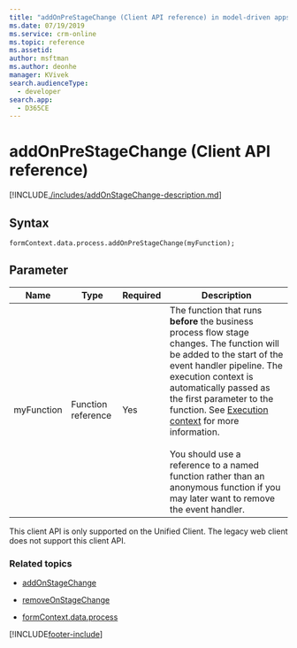 ```yaml
---
title: "addOnPreStageChange (Client API reference) in model-driven apps in Power Apps| MicrosoftDocs"
ms.date: 07/19/2019
ms.service: crm-online
ms.topic: reference
ms.assetid: 
author: msftman
ms.author: deonhe
manager: KVivek
search.audienceType: 
  - developer
search.app: 
  - D365CE
---
```

# addOnPreStageChange (Client API reference)

[!INCLUDE[./includes/addOnStageChange-description.md](./includes/AddOnPreStageChange-description.md)]

## Syntax

`formContext.data.process.addOnPreStageChange(myFunction);`

## Parameter

Name|Type|Required|Description|
|--|--|--|--|
|myFunction|Function reference|Yes|The function that runs **before** the business process flow stage changes. The function will be added to the start of the event handler pipeline. The execution context is automatically passed as the first parameter to the function. See [Execution context](../../../clientapi-execution-context.md) for more information.<br/><br/>You should use a reference to a named function rather than an anonymous function if you may later want to remove the event handler.|

This client API is only supported on the Unified Client. The legacy web client does not support this client API.

### Related topics

- [addOnStageChange](addOnStageChange.md)
 
- [removeOnStageChange](removeOnStageChange.md)

- [formContext.data.process](../../formContext-data-process.md)
 




[!INCLUDE[footer-include](../../../../../../includes/footer-banner.md)]